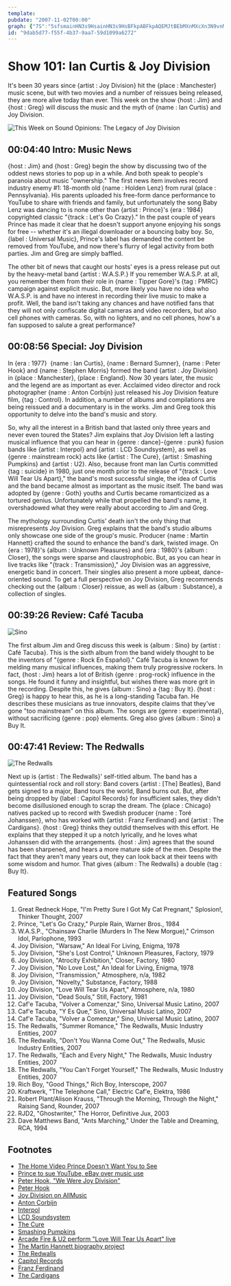 ```yaml
---
template: 
pubdate: "2007-11-02T00:00"
graph: {"7S":"5sfsmainHN3s9HsainHN3s9HsBFkpABFkpAQEMJtBEbMXnMXcXn3N9vnMXcX","EW":"BG1YVzD54eBG1YVBMGAdBMGAds7myABMGAdfbVczBMGAdHWyx4BMGAdmoaGxBMGAdzskYkBMGAdlrQkPBDE8zBMGAdBMGAdClue7BMGAdRTLzfBMGAdrghtRBMGAdUx5Lq4sWAHBMGAdBBRx2BMGAd4sWAHUx5LqBBRx2RtPYZWXhmee6jVEWXhmefHg48GdwKWWXhmeWXhmeuIFlDBLsPGe6jVEBLsPGfHg48BLsPGGdwKWBLsPGuIFlDBALfIuIFlDBALfIGdwKW","1TQ":"97qipX6cfd97qipBHm1GaoSuvgHCFZ","27H":"5cfEcMOJ5z5cfEcwbHTU5cfEcBK75T97qipBHm1G97qipX6cfd"}
id: "9dab5d77-f55f-4b37-9aa7-59d1099a6272"
---
```






# Show 101: Ian Curtis & Joy Division

It's been 30 years since {artist : Joy Division} hit the {place : Manchester} music scene, but with two movies and a number of reissues being released, they are more alive today than ever. This week on the show {host : Jim} and {host : Greg} will discuss the music and the myth of {name : Ian Curtis} and Joy Division.

![This Week on Sound Opinions: The Legacy of Joy Division](https://static.soundopinions.org/images/2007/joy_division_2.jpg)



## 00:04:40 Intro: Music News

{host : Jim} and {host : Greg} begin the show by discussing two of the oddest news stories to pop up in a while. And both speak to people's paranoia about music "ownership." The first news item involves record industry enemy #1: 18-month old {name : Holden Lenz} from rural {place : Pennsylvania}. His parents uploaded his free-form dance performance to YouTube to share with friends and family, but unfortunately the song Baby Lenz was dancing to is none other than {artist : Prince}'s {era : 1984} copyrighted classic "{track : Let's Go Crazy}." In the past couple of years Prince has made it clear that he doesn't support anyone enjoying his songs for free -- whether it's an illegal downloader or a bouncing baby boy. So, {label : Universal Music}, Prince's label has demanded the content be removed from YouTube, and now there's flurry of legal activity from both parties. Jim and Greg are simply baffled.

The other bit of news that caught our hosts' eyes is a press release put out by the heavy-metal band {artist : W.A.S.P.} If you remember W.A.S.P. at all, you remember them from their role in {name : Tipper Gore}'s {tag : PMRC} campaign against explicit music. But, more likely you have no idea who W.A.S.P. is and have no interest in recording their live music to make a profit. Well, the band isn't taking any chances and have notified fans that they will not only confiscate digital cameras and video recorders, but also cell phones with cameras. So, with no lighters, and no cell phones, how's a fan supposed to salute a great performance?



## 00:08:56 Special: Joy Division

In {era : 1977}  {name : Ian Curtis}, {name : Bernard Sumner}, {name : Peter Hook} and {name : Stephen Morris} formed the band {artist : Joy Division} in {place : Manchester}, {place : England}. Now 30 years later, the music and the legend are as important as ever. Acclaimed video director and rock photographer {name : Anton Corbijn} just released his Joy Division feature film, {tag : Control}. In addition, a number of albums and compilations are being reissued and a documentary is in the works. Jim and Greg took this opportunity to delve into the band's music and story.

So, why all the interest in a British band that lasted only three years and never even toured the States? Jim explains that Joy Division left a lasting musical influence that you can hear in {genre : dance}-{genre : punk} fusion bands like {artist : Interpol} and {artist : LCD Soundsystem}, as well as {genre : mainstream rock} acts like {artist : The Cure}, {artist : Smashing Pumpkins} and {artist : U2}. Also, because front man Ian Curtis committed {tag : suicide} in 1980, just one month prior to the release of "{track : Love Will Tear Us Apart}," the band's most successful single, the idea of Curtis and the band became almost as important as the music itself. The band was adopted by {genre : Goth} youths and Curtis became romanticized as a tortured genius. Unfortunately while that propelled the band's name, it overshadowed what they were really about according to Jim and Greg.

The mythology surrounding Curtis' death isn't the only thing that misrepresents Joy Division. Greg explains that the band's studio albums only showcase one side of the group's music. Producer {name : Martin Hannett} crafted the sound to enhance the band's dark, twisted image. On {era : 1978}'s {album : Unknown Pleasures} and {era : 1980}'s {album : Closer}, the songs were sparse and claustrophobic. But, as you can hear in live tracks like "{track : Transmission}," Joy Division was an aggressive, energetic band in concert. Their singles also present a more upbeat, dance-oriented sound. To get a full perspective on Joy Division, Greg recommends checking out the {album : Closer} reissue, as well as {album : Substance}, a collection of singles.



## 00:39:26 Review: Café Tacuba

![Sino](https://static.soundopinions.org/assets/101/1TQ0.jpg)

The first album Jim and Greg discuss this week is {album : Sino} by {artist : Café Tacuba}. This is the sixth album from the band widely thought to be the inventors of "{genre : Rock En Español}." Café Tacuba is known for melding many musical influences, making them truly progressive rockers. In fact, {host : Jim} hears a lot of British {genre : prog-rock} influence in the songs. He found it funny and insightful, but wishes there was more grit in the recording. Despite this, he gives {album : Sino} a {tag : Buy It}. {host : Greg} is happy to hear this, as he is a long-standing Tacuba fan. He describes these musicians as true innovators, despite claims that they've gone "too mainstream" on this album. The songs are {genre : experimental}, without sacrificing {genre : pop} elements. Greg also gives {album : Sino} a Buy It.



## 00:47:41 Review: The Redwalls

![The Redwalls](https://static.soundopinions.org/assets/101/27H0.jpg)

Next up is {artist : The Redwalls}' self-titled album. The band has a quintessential rock and roll story: Band covers {artist : [The] Beatles}, Band gets signed to a major, Band tours the world, Band burns out. But, after being dropped by {label : Capitol Records} for insufficient sales, they didn't become disillusioned enough to scrap the dream. The {place : Chicago} natives packed up to record with Swedish producer {name : Toré Johanssen}, who has worked with {artist : Franz Ferdinand} and {artist : The Cardigans}. {host : Greg} thinks they outdid themselves with this effort. He explains that they stepped it up a notch lyrically, and he loves what Johanssen did with the arrangements. {host : Jim} agrees that the sound has been sharpened, and hears a more mature side of the men. Despite the fact that they aren't many years out, they can look back at their teens with some wisdom and humor. That gives {album : The Redwalls} a double {tag : Buy It}.



## Featured Songs

1. Great Redneck Hope, "I'm Pretty Sure I Got My Cat Pregnant," Splosion!, Thinker Thought, 2007
2. Prince, "Let's Go Crazy," Purple Rain, Warner Bros., 1984
3. W.A.S.P., "Chainsaw Charlie (Murders In The New Morgue)," Crimson Idol, Parlophone, 1993
4. Joy Division, "Warsaw," An Ideal For Living, Enigma, 1978
5. Joy Division, "She's Lost Control," Unknown Pleasures, Factory, 1979
6. Joy Division, "Atrocity Exhibition," Closer, Factory, 1980
7. Joy Division, "No Love Lost," An Ideal for Living, Enigma, 1978
8. Joy Division, "Transmission," Atmosphere, n/a, 1982
9. Joy Division, "Novelty," Substance, Factory, 1988
10. Joy Division, "Love Will Tear Us Apart," Atmosphere, n/a, 1980
11. Joy Division, "Dead Souls," Still, Factory, 1981
12. Caf'e Tacuba, "Volver a Comenzar," Sino, Universal Music Latino, 2007
13. Caf'e Tacuba, "Y Es Que," Sino, Universal Music Latino, 2007
14. Caf'e Tacuba, "Volver a Comenzar," Sino, Universal Music Latino, 2007
15. The Redwalls, "Summer Romance," The Redwalls, Music Industry Entities, 2007
16. The Redwalls, "Don't You Wanna Come Out," The Redwalls, Music Industry Entities, 2007
17. The Redwalls, "Each and Every Night," The Redwalls, Music Industry Entities, 2007
18. The Redwalls, "You Can't Forget Yourself," The Redwalls, Music Industry Entities, 2007
19. Rich Boy, "Good Things," Rich Boy, Interscope, 2007
20. Kraftwerk, "The Telephone Call," Electric Caf'e, Elektra, 1986
21. Robert Plant/Alison Krauss, "Through the Morning, Through the Night," Raising Sand, Rounder, 2007
22. RJD2, "Ghostwriter," The Horror, Definitive Jux, 2003
23. Dave Matthews Band, "Ants Marching," Under the Table and Dreaming, RCA, 1994



## Footnotes

- [The Home Video Prince Doesn't Want You to See](http://www.abcnews.go.com/TheLaw/Story?id=3777651&page=1)
- [Prince to sue YouTube, eBay over music use](http://www.reuters.com/article/us-prince-youtube-idUSL1364328420070913)
- [Peter Hook, "We Were Joy Division"](http://www.nytimes.com/2013/01/27/magazine/we-were-joy-division.html?_r=0)
- [Peter Hook](http://www.peterhook.co.uk/#/)
- [Joy Division on AllMusic](http://www.allmusic.com/cg/amg.dll?p=amg&sql=11:gbfuxql5ldje)
- [Anton Corbijn](http://www.corbijn.co.uk/)
- [Interpol](http://www.interpolnyc.com/)
- [LCD Soundsystem](http://www.lcdsoundsystem.com/)
- [The Cure](http://www.thecure.com/)
- [Smashing Pumpkins](http://www.smashingpumpkins.com/)
- [Arcade Fire & U2 perform "Love Will Tear Us Apart" live](http://www.youtube.com/watch?v=eGQWnbfFB6o)
- [The Martin Hannett biography project](http://www.martinhannett.co.uk/)
- [The Redwalls](http://www.theredwalls.com/)
- [Capitol Records](http://www.capitolrecords.com/)
- [Franz Ferdinand](http://www.franzferdinand.com/)
- [The Cardigans](http://www.cardigans.com/)
